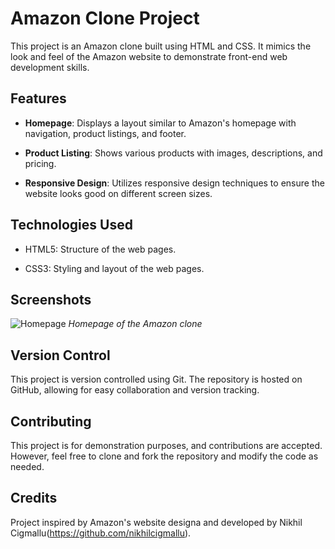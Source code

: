 # Amazon Clone Project

This project is an Amazon clone built using HTML and CSS. It mimics the look and feel of the Amazon website to demonstrate front-end web development skills.

## Features

- **Homepage**: Displays a layout similar to Amazon's homepage with navigation, product listings, and footer.
  
- **Product Listing**: Shows various products with images, descriptions, and pricing.

- **Responsive Design**: Utilizes responsive design techniques to ensure the website looks good on different screen sizes.

## Technologies Used

- HTML5: Structure of the web pages.
  
- CSS3: Styling and layout of the web pages.

## Screenshots

![Homepage](screenshots/homepage.png)
*Homepage of the Amazon clone*


## Version Control
This project is version controlled using Git. The repository is hosted on GitHub, allowing for easy collaboration and version tracking.

## Contributing
This project is for demonstration purposes, and contributions are accepted. However, feel free to clone and fork the repository and modify the code as needed.


## Credits
Project inspired by Amazon's website designa and developed by Nikhil Cigmallu(https://github.com/nikhilcigmallu).
